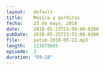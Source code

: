 ```yaml
---
layout:   default
title:    Música y gorditas
fecha:    23 de mayo, 2018
date:     2018-05-23T23:00:00-0300
pubDate:  2018-05-25T23:55:00-0300
file:     patum-2018-05-23.mp3
length:   113859665
episode:  3
duration: "59:18"
---
```

